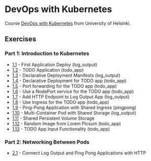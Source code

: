 # DevOps with Kubernetes

Course [DevOps with Kubernetes](https://courses.mooc.fi/org/uh-cs/courses/devops-with-kubernetes) from University of Helsinki.

## Exercises

### Part 1: Introduction to Kubernetes

- [1.1](https://github.com/aljazkovac/devops-with-kubernetes/tree/1.1/log_output) - First Application Deploy (log_output)
- [1.2](https://github.com/aljazkovac/devops-with-kubernetes/tree/1.2/todo_app) - TODO Application (todo_app)
- [1.3](https://github.com/aljazkovac/devops-with-kubernetes/tree/1.3/log_output) - Declarative Deployment Manifests (log_output)
- [1.4](https://github.com/aljazkovac/devops-with-kubernetes/tree/1.4/todo_app) - Declarative Deployment for TODO app (todo_app)
- [1.5](https://github.com/aljazkovac/devops-with-kubernetes/tree/1.5/todo_app) - Port forwarding for the TODO app (todo_app)
- [1.6](https://github.com/aljazkovac/devops-with-kubernetes/tree/1.6/todo_app) - Use a NodePort service for the TODO app (todo_app)
- [1.7](https://github.com/aljazkovac/devops-with-kubernetes/tree/1.7/log_output) - Add HTTP Endpoint to Log Output App (log_output)
- [1.8](https://github.com/aljazkovac/devops-with-kubernetes/tree/1.8/todo_app) - Use Ingress for the TODO app (todo_app)
- [1.9](https://github.com/aljazkovac/devops-with-kubernetes/tree/1.9/pingpong) - Ping-Pong Application with Shared Ingress (pingpong)
- [1.10](https://github.com/aljazkovac/devops-with-kubernetes/tree/1.10/log_output) - Multi-Container Pod with Shared Storage (log_output)
- [1.11](https://github.com/aljazkovac/devops-with-kubernetes/tree/1.11) - Shared Persistent Volume Storage
- [1.12](https://github.com/aljazkovac/devops-with-kubernetes/tree/1.12/todo_app) - Random Image from Lorem Picsum (todo_app)
- [1.13](https://github.com/aljazkovac/devops-with-kubernetes/tree/1.13/todo_app) - TODO App Input Functionality (todo_app)

### Part 2: Networking Between Pods

- [2.1](https://github.com/aljazkovac/devops-with-kubernetes/tree/2.1) - Connect Log Output and Ping Pong Applications with HTTP
